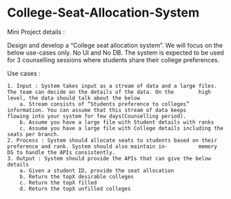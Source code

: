 # College-Seat-Allocation-System
Mini Project details :

Design and develop a “College seat allocation system”. We will focus on the below use-cases only. No UI and No DB.  The system is expected to be used for 3 counselling sessions where students share their college preferences.

Use cases :

    1. Input : System takes input as a stream of data and a large files. The team can decide on the details of the data. On the        high level, the data should talk about the below
        a. Stream consists of “Students preference to colleges” information. You can assume that this stream of data keeps                flowing into your system for few days(Counselling period).
        b. Assume you have a large file with Student details with ranks
        c. Assume you have a large file with College details including the seats per branch.
    2. Process : System should allocate seats to students based on their preference and rank. System should also maintain in-          memory    DS to handle the APIs consistently.
    3. Output : System should provide the APIs that can give the below details
        a. Given a student ID, provide the seat allocation
        b. Return the topX desirable colleges
        c. Return the topX filled
        d. Return the topX unfilled colleges

